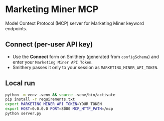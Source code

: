 # Marketing Miner MCP

Model Context Protocol (MCP) server for Marketing Miner keyword endpoints.

## Connect (per-user API key)
- Use the **Connect** form on Smithery (generated from `configSchema`) and enter your `Marketing Miner API Token`.
- Smithery passes it only to your session as `MARKETING_MINER_API_TOKEN`.

## Local run
```bash
python -m venv .venv && source .venv/bin/activate
pip install -r requirements.txt
export MARKETING_MINER_API_TOKEN=YOUR_TOKEN
export HOST=0.0.0.0 PORT=8000 MCP_HTTP_PATH=/mcp
python server.py
```

